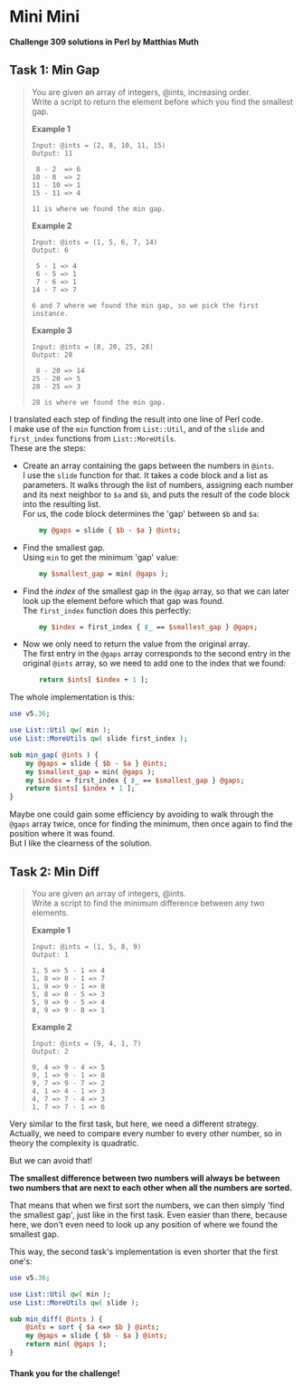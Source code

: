 # Mini Mini

**Challenge 309 solutions in Perl by Matthias Muth**

## Task 1: Min Gap

> You are given an array of integers, @ints, increasing order.<br/>
> Write a script to return the element before which you find the smallest gap.
>
> **Example 1**
>
> ```text
> Input: @ints = (2, 8, 10, 11, 15)
> Output: 11
>
>  8 - 2  => 6
> 10 - 8  => 2
> 11 - 10 => 1
> 15 - 11 => 4
>
> 11 is where we found the min gap.
> ```
>
> **Example 2**
>
> ```text
> Input: @ints = (1, 5, 6, 7, 14)
> Output: 6
>
>  5 - 1 => 4
>  6 - 5 => 1
>  7 - 6 => 1
> 14 - 7 => 7
>
> 6 and 7 where we found the min gap, so we pick the first instance.
> ```
>
> **Example 3**
>
> ```text
> Input: @ints = (8, 20, 25, 28)
> Output: 28
>
>  8 - 20 => 14
> 25 - 20 => 5
> 28 - 25 => 3
>
> 28 is where we found the min gap.
> ```

I translated each step of finding the result into one line of Perl code.<br/>
I make use of the `min` function from `List::Util`,
and of the `slide` and `first_index` functions from `List::MoreUtils`.<br/>
These are the steps:

* Create an array containing the gaps between the numbers in `@ints`.<br/>
I use the `slide` function for that.
It takes a code block and a list as parameters.
It walks through the list of numbers, assigning each number and its next neighbor to `$a` and `$b`,
and puts the result of the code block into the resulting list.<br/>
For us, the code block determines the 'gap' between `$b` and `$a`:
  ```perl
      my @gaps = slide { $b - $a } @ints;
  ```
  
* Find the smallest gap.<br/>Using `min` to get the minimum 'gap' value:
  ```perl
      my $smallest_gap = min( @gaps );
  ```
  
* Find the *index* of the smallest gap in the `@gap` array,
  so that we can later look up the element before which that gap was found.<br/>
  The `first_index` function does this perfectly:

  ```perl
      my $index = first_index { $_ == $smallest_gap } @gaps;
  ```

* Now we only need to return the value from the original array.<br/>
  The first entry in the `@gaps` array corresponds to the second entry in the original `@ints` array,
  so we need to add one to the index that we found:
  ```perl
      return $ints[ $index + 1 ];
  ```

The whole implementation is this:
```perl
use v5.36;

use List::Util qw( min );
use List::MoreUtils qw( slide first_index );

sub min_gap( @ints ) {
    my @gaps = slide { $b - $a } @ints;
    my $smallest_gap = min( @gaps );
    my $index = first_index { $_ == $smallest_gap } @gaps;
    return $ints[ $index + 1 ];
}
```

Maybe one could gain some efficiency by avoiding to walk through the `@gaps` array twice,
once for finding the minimum,
then once again to find the position where it was found.<br/>
But I like the clearness of the solution.

## Task 2: Min Diff

> You are given an array of integers, @ints.<br/>
> Write a script to find the minimum difference between any two elements.
>
> **Example 1**
>
> ```text
> Input: @ints = (1, 5, 8, 9)
> Output: 1
>
> 1, 5 => 5 - 1 => 4
> 1, 8 => 8 - 1 => 7
> 1, 9 => 9 - 1 => 8
> 5, 8 => 8 - 5 => 3
> 5, 9 => 9 - 5 => 4
> 8, 9 => 9 - 8 => 1
> ```
>
> **Example 2**
>
> ```text
> Input: @ints = (9, 4, 1, 7)
> Output: 2
>
> 9, 4 => 9 - 4 => 5
> 9, 1 => 9 - 1 => 8
> 9, 7 => 9 - 7 => 2
> 4, 1 => 4 - 1 => 3
> 4, 7 => 7 - 4 => 3
> 1, 7 => 7 - 1 => 6
> ```

Very similar to the first task, but here, we need a different strategy.<br/>
Actually, we need to compare every number to every other number,
so in theory the complexity is quadratic.

But we can avoid that!

**The smallest difference between two numbers will always be
between two numbers that are next to each other when all the numbers are sorted.**

That means that when we first sort the numbers,
we can then simply 'find the smallest gap', just like in the first task.
Even easier than there, because here,
we don't even need to look up any position of where we found the smallest gap.

This way, the second task's implementation is even shorter that the first one's:

```perl
use v5.36;

use List::Util qw( min );
use List::MoreUtils qw( slide );

sub min_diff( @ints ) {
    @ints = sort { $a <=> $b } @ints;
    my @gaps = slide { $b - $a } @ints;
    return min( @gaps );
}
```


#### **Thank you for the challenge!**
